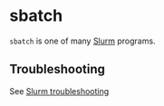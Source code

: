 # sbatch

`sbatch` is one of many [Slurm](../cluster_guides/slurm.md) programs.

## Troubleshooting

See [Slurm troubleshooting](../cluster_guides/slurm_troubleshooting.md)
